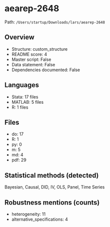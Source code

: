 # aearep-2648

Path: `/Users/startup/Downloads/lars/aearep-2648`

## Overview
- Structure: custom_structure
- README score: 4
- Master script: False
- Data statement: False
- Dependencies documented: False

## Languages
- Stata: 17 files
- MATLAB: 5 files
- R: 1 files

## Files
- do: 17
- R: 1
- py: 0
- m: 5
- md: 4
- pdf: 29

## Statistical methods (detected)
Bayesian, Causal, DID, IV, OLS, Panel, Time Series

## Robustness mentions (counts)
- heterogeneity: 11
- alternative_specifications: 4